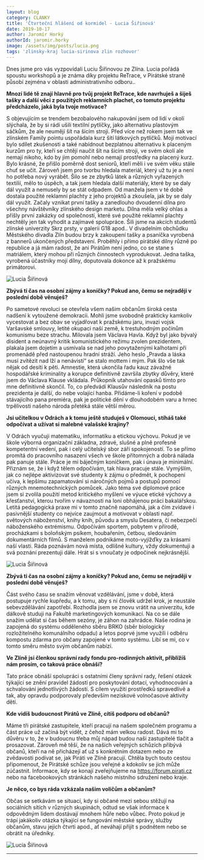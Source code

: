 ```yaml
---
layout: blog
category: CLANKY
title: 'Čtvrteční hlášení od kormidel - Lucia Šiřinová'
date: 2019-10-17
author: Jaromír Horký
authorId: jaromir.horky
image: /assets/img/posts/lucia.png   
tags: 'zlinsky-kraj lucia-sirinova zlin rozhovor'
---
```


Dnes jsme pro vás vyzpovídali Luciu Šiřinovou ze Zlína. Lucia pořádá spoustu workshopů a je známa díky projektu ReTrace, v Pirátské straně působí zejména v oblasti administrativního odboru..

**Mnozí lidé tě znají hlavně pro tvůj projekt ReTrace, kde navrhuješ a šiješ tašky a další věci z použitých reklamních plachet, co tomuto projektu předcházelo, jaká byla tvoje motivace?**

S objevujícím se trendem bezobalového nakupování jsem od lidí v okolí slýchala, že by si rádi ušili textilní pytlíčky, jako alternativu plastovým sáčkům, že ale neumějí šít na šicím stroji. Před více než rokem jsem tak ve zlínském Family pointu uspořádala kurz šití látkových pytlíčků. Mojí motivací bylo sdílet zkušenosti a také nabídnout bezplatnou alternativu k placeným kurzům pro ty, kteří se chtějí naučit šít na šicím stroji, ve svém okolí ale nemají nikoho, kdo by jim pomohl nebo nemají prostředky na placený kurz. Bylo krásné, že přišlo poměrně dost seniorů, kteří měli i ve svém věku stále chuť se učit. Zároveň jsem pro tvorbu hledala materiál, který už tu je a není ho potřeba nový vyrábět. Šilo se ze zbytků látek a různých vyřazených textilií, mělo to úspěch, a tak jsem hledala další materiály, které by se daly dál využít a nemusely by se stát odpadem. Od manžela jsem v té době dostala použité reklamní plachty z jeho projektů a zkoušela, jak by se daly dál využít. Začaly vznikat první tašky a zanedlouho dvoudenní dílna pro všechny návštěvníky zlínského design marketu. Dílna měla velký ohlas a přišly první zakázky od společností, které své použité reklamní plachty nechtěly jen tak vyhodit a zajímavé spolupráce. Šili jsme na akcích studentů zlínské univerzity Skrz prsty, v galerii G18 apod.. V divadelním obchůdku Městského divadla Zlín budou brzy k zakoupení tašky a psaníčka vyrobená z bannerů ukončených představení. Proběhly i přímo pirátské dílny různě po republice a já mám radost, že ani Pirátům není jedno, co se stane s matriálem, který mohou při různých činnostech vyprodukovat. Jedna taška, vyrobená účastníky mojí dílny, doputovala dokonce až k pražskému primátorovi.

![Lucia Šiřinová](https://zlinsky.pirati.cz/assets/img/posts/lucia3.jpg)

**Zbývá ti čas na osobní zájmy a koníčky? Pokud ano, čemu se nejraději v poslední době věnuješ?**

Po sametové revoluci se otevřela všem našim občanům široká cesta nadšení k vytoužené demokracii. Mohli jsme svobodně prakticky kamkoliv vycestovat a bez obav se vyjadřovat k pražskému jaru, invazi vojsk Varšavské smlouvy, letité okupaci naší země, k trestuhodným počinům komunismu beze strachu. Milovala jsem Václava Havla. Když byl jako bývalý disident a neúnavný kritik komunistického režimu zvolen prezidentem, plakala jsem dojetím a usmívala se nad jeho povytaženými kalhotami při promenádě před nastoupenou hradní stráží. Jeho heslo „Pravda a láska musí zvítězit nad lží a nenávistí“ se stalo mottem i mým. Pak šlo vše tak nějak od desíti k pěti. Amnestie, která ukončila řadu kauz závažné hospodářské kriminality a korupce definitivně završila zbytky důvěry, které jsem do Václava Klause vkládala. Průkopník utahování opasků tímto pro mne definitivně skončil. To, co předvádí Klausův následník na postu prezidenta je další, do nebe volající hanba. Přidáme-li koření v podobě stávajícího pana premiéra, pak je politické dění v dlouhodobém varu a hrnec trpělivosti našeho národa přetéká stále větší měrou.

**Jsi učitelkou v Odrách a k tomu ještě studuješ v Olomouci, stíháš také odpočívat a užívat si malebné valašské krajiny?**

V Odrách vyučuji matematiku, informatiku a etickou výchovu. Pokud je ve škole výborná organizační základna, zdravé, slušné a plně profesně kompetentní vedení, pak i celý učitelský sbor září spokojeností. To se přímo promítá do pracovního nasazení všech ve škole přítomných a dobrá nálada pak panuje stále. Práce je mi báječným koníčkem, pak i únava je minimální. Přiznám se, že i když tělem odpočívám, tak hlava pracuje stále. Vymýšlím, jak co nejlépe aktivizovat své studenty k zájmu o předmět, k pochopení učiva, k lepšímu zapamatování si náročných pojmů a postupů pomocí různých mnemotechnických pomůcek.  Jako téma své diplomové práce jsem si zvolila použití metod kritického myšlení ve výuce etické výchovy a křesťanství, kterou tvořím v návaznosti na loni obhájenou práci bakalářskou. Letitá pedagogická praxe mi v tomto značně napomáhá, jak a čím zvídavé i pasivnější studenty co nejvíce zaujmout a motivovat v oblasti např. světových náboženství, knihy knih, původu a smyslu Desatera, či nebezpečí náboženského extrémismu. Odpočívám sportem, pobytem v přírodě, procházkami s boloňským psíkem, houbařením, četbou, sledováním dokumentárních filmů. S manželem podnikáme moto-vyjížďky za krásami naší vlasti.  Ráda poznávám nová místa, odlišné kultury, vždy dokumentuji a svá poznání prezentuji dále. Hrát si s vnoučaty je odpočinek nejkrásnější. 

![Lucia Šiřinová](https://zlinsky.pirati.cz/assets/img/posts/lucia2.jpeg)

**Zbývá ti čas na osobní zájmy a koníčky? Pokud ano, čemu se nejraději v poslední době věnuješ?**

Část svého času se snažím věnovat vzdělávání, jsme v době, která postupuje rychle kupředu, a k tomu, aby s ní člověk udržel krok, je neustále sebevzdělávání zapotřebí. Rozhodla jsem se znovu vrátit na univerzitu, kde dálkově studuji na Fakultě marketingových komunikací.  Na co se dále snažím udělat si čas během sezóny, je záhon na zahrádce. Naše rodina je zapojená do systému odděleného sběru BRKO (sběr biologicky rozložitelného komunálního odpadu) a letos poprvé jsme využili i odběru kompostu zdarma pro občany zapojené v tomto systému. Libí se mi, co v tomto směru město svým občanům nabízí.

**Ve Zlíně jsi členkou správní rady fondu pro-rodinných aktivit, přiblížíš nám prosím, co taková práce obnáší?**

Tato práce obnáší spolupráci s ostatními členy správní rady, řešení otázek týkající se znění pravidel žádostí pro poskytování dotací, vyhodnocování a schvalování jednotlivých žádostí. S cílem využití prostředků spravedlivě a tak, aby opravdu podporovaly především neziskové volnočasové aktivity dětí.

**Kde vidíš budoucnost Pirátů ve Zlíně, cítíš podporu od občanů?**

Máme tři pirátské zastupitele, kteří pracují na našem společném programu a část práce už začíná být vidět, z čehož mám velkou radost. Dává mi to důvěru v to, že v budoucnu třeba můj nápad budou naši zastupitelé tlačit a prosazovat. Zároveň mě těší, že na našich veřejných schůzích přibývá občanů, kteří na ně přicházejí ať už s konkrétním dotazem nebo ze zvědavosti podívat se, jak Piráti ve Zlíně pracují.  Chtěla bych touto cestou připomenout, že Pirátské schůze jsou veřejné a kdokoliv se jich může zúčastnit. Informace, kdy se konají zveřejňujeme na https://forum.pirati.cz nebo na facebookových stránkách našeho místního sdružení nebo kraje.

**Je něco, co bys ráda vzkázala našim voličům a občanům?**

Občas se setkávám se situací, kdy si občané mezi sebou stěžují na sociálních sítích v různých skupinách, odtud se však informace k odpovědným lidem dostávají mnohem hůře nebo vůbec. Proto pokud je trápí jakákoliv otázka týkající se fungování městské správy, služby občanům, stavu jejich čtvrti apod., ať neváhají přijít s podnětem nebo se obrátit na úředníky.

![Lucia Šiřinová](https://zlinsky.pirati.cz/assets/img/posts/lucia4.jpg)

---
